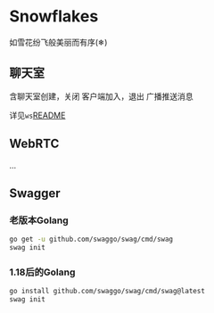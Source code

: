 # Snowflakes
如雪花纷飞般美丽而有序(❄)

## 聊天室
含聊天室创建，关闭
客户端加入，退出
广播推送消息

详见`ws`[README](https://github.com/IanVzs/Snowflakes/tree/master/services/ws_service/README.md)

## WebRTC
...

## Swagger
### 老版本Golang
```bash
go get -u github.com/swaggo/swag/cmd/swag
swag init
```
### 1.18后的Golang
```bash
go install github.com/swaggo/swag/cmd/swag@latest
swag init
```
